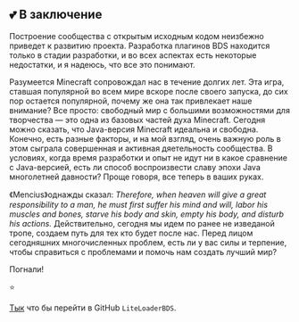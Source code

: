 <!-- translated -->

## 💕 В заключение

Построение сообщества с открытым исходным кодом неизбежно приведет к развитию проекта. Разработка плагинов BDS находится только в стадии разработки, и во всех аспектах есть некоторые недостатки, и я надеюсь, что все это понимают.

Разумеется Minecraft сопровождал нас в течение долгих лет. Эта игра, ставшая популярной во всем мире вскоре после своего запуска, до сих пор остается популярной, почему же она так привлекает наше внимание? Все просто: свободный мир с большими возможностями для творчества — это одна из базовых частей духа Minecraft. Сегодня можно сказать, что Java-версия Minecraft идеальна и свободна. Конечно, есть разные факторы, и на мой взгляд, очень важную роль в этом сыграла совершенная и активная дяетельность сообщества. В условиях, когда время разработки и опыт не идут ни в какое сравнение с Java-версией, есть ли способ воспроизвести славу эпохи Java многолетней давности? Проще говоря, все теперь в ваших руках.

《Mencius》однажды сказал: *Therefore, when heaven will give a great responsibility to a man, he must first suffer his mind and will, labor his muscles and bones, starve his body and skin, empty his body, and disturb his actions.* Действительно, сегодня мы идем по ранее не изведаной тропе, создаем путь для тех кто будет после нас. Перед лицом сегодняшних многочисленных проблем, есть ли у вас силы и терпение, чтобы справиться с проблемами и помочь нам создать лучший мир?


Погнали! 

⭐

[Тык](https://github.com/LiteLDev/LiteLoaderBDS) что бы перейти в GitHub `LiteLoaderBDS`.

<br>
